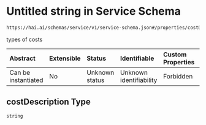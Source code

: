 # Untitled string in Service Schema

```txt
https://hai.ai/schemas/service/v1/service-schema.json#/properties/costDescription
```

types of costs

| Abstract            | Extensible | Status         | Identifiable            | Custom Properties | Additional Properties | Access Restrictions | Defined In                                                                                                                       |
| :------------------ | :--------- | :------------- | :---------------------- | :---------------- | :-------------------- | :------------------ | :------------------------------------------------------------------------------------------------------------------------------- |
| Can be instantiated | No         | Unknown status | Unknown identifiability | Forbidden         | Allowed               | none                | [service.schema.json\*](../../https:/hai.ai/schemas/=./schemas/components/service/v1/service.schema.json "open original schema") |

## costDescription Type

`string`
